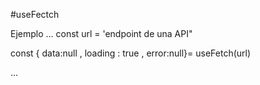 #useFectch

Ejemplo
...
const url = 'endpoint de una API"

const { data:null , loading : true , error:null}= useFetch(url)

...
